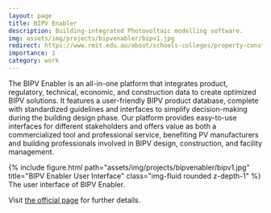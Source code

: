 ```yaml
---
layout: page
title: BIPV Enabler
description: Building-integrated Photovoltaic modelling software.
img: assets/img/projects/bipvenabler/bipv1.jpg
redirect: https://www.rmit.edu.au/about/schools-colleges/property-construction-and-project-management/research/research-centres-and-groups/solar-energy-application-laboratory/projects/bipv-enabler
importance: 1
category: work
---
```


The BIPV Enabler is an all-in-one platform that integrates product, regulatory, technical, economic, and construction data to create optimized BIPV solutions. It features a user-friendly BIPV product database, complete with standardized guidelines and interfaces to simplify decision-making during the building design phase. Our platform provides easy-to-use interfaces for different stakeholders and offers value as both a commercialized tool and professional service, benefiting PV manufacturers and building professionals involved in BIPV design, construction, and facility management.

<div class="row">
    <div class="col-sm mt-3 mt-md-0">
        {% include figure.html path="assets/img/projects/bipvenabler/bipv1.jpg" title="BIPV Enabler User Interface" class="img-fluid rounded z-depth-1" %}
    </div>
</div>
<div class="caption">
    The user interface of BIPV Enabler.
</div>

Visit <a href="https://www.rmit.edu.au/about/schools-colleges/property-construction-and-project-management/research/research-centres-and-groups/solar-energy-application-laboratory/projects/bipv-enabler">the official page</a> for further details.
